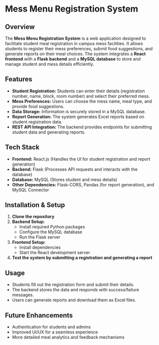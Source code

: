 # Mess Menu Registration System  

## Overview  
The **Mess Menu Registration System** is a web application designed to facilitate student meal registration in campus mess facilities. It allows students to register their mess preferences, submit food suggestions, and generate reports on their meal choices. The system integrates a **React frontend** with a **Flask backend** and a **MySQL database** to store and manage student and mess details efficiently.  

## Features  
- **Student Registration:** Students can enter their details (registration number, name, block, room number) and select their preferred mess.  
- **Mess Preferences:** Users can choose the mess name, meal type, and provide food suggestions.  
- **Data Storage:** Information is securely stored in a MySQL database.  
- **Report Generation:** The system generates Excel reports based on student registration data.  
- **REST API Integration:** The backend provides endpoints for submitting student data and generating reports.  

## Tech Stack  
- **Frontend:** React.js (Handles the UI for student registration and report generation)  
- **Backend:** Flask (Processes API requests and interacts with the database)  
- **Database:** MySQL (Stores student and mess details)  
- **Other Dependencies:** Flask-CORS, Pandas (for report generation), and MySQL Connector  

## Installation & Setup  
1. **Clone the repository**  
2. **Backend Setup:**  
   - Install required Python packages  
   - Configure the MySQL database  
   - Run the Flask server  
3. **Frontend Setup:**  
   - Install dependencies  
   - Start the React development server  
4. **Test the system by submitting a registration and generating a report**  

## Usage  
- Students fill out the registration form and submit their details.  
- The backend stores the data and responds with success/failure messages.  
- Users can generate reports and download them as Excel files.  

## Future Enhancements  
- Authentication for students and admins  
- Improved UI/UX for a seamless experience  
- More detailed meal analytics and feedback mechanisms  
